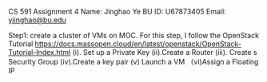 CS 591 Assignment 4
Name: Jinghao Ye
BU ID: U67873405
Email: yjinghao@bu.edu

Step1: create a cluster of VMs on MOC. For this step, I follow the OpenStack Tutorial https://docs.massopen.cloud/en/latest/openstack/OpenStack-Tutorial-Index.html
(i). Set up a Private Key (ii).Create a Router (iii). Create s Security Group (iv).Create a key pair (v) Launch a VM （vi)Assign a Floating IP 
